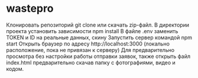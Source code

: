 # wastepro
Клонировать репозиторий git clone <url> или скачать zip-файл.
В директории проекта установить зависимости npm install
В файле .env заменить TOKEN и ID на реальные данных, скину
Запустить сервер командой npm start
Открыть браузер по адресу http://localhost:3000 (локально расположение, пока не привязан к серверу)
Для предварительно просмотра без настройки работы отправки заявок, также открыть файл index.html предварительно скачав папку с фотографиями, видео и кодом.
